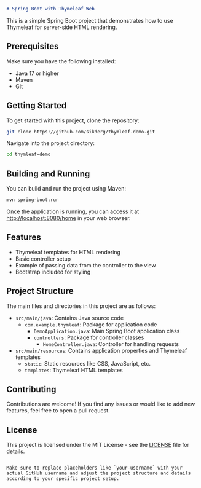 ```markdown
# Spring Boot with Thymeleaf Web
```
This is a simple Spring Boot project that demonstrates how to use Thymeleaf for server-side HTML rendering.

## Prerequisites

Make sure you have the following installed:

- Java 17 or higher
- Maven
- Git

## Getting Started

To get started with this project, clone the repository:

```bash
git clone https://github.com/sikderg/thymleaf-demo.git
```

Navigate into the project directory:

```bash
cd thymleaf-demo
```

## Building and Running

You can build and run the project using Maven:

```bash
mvn spring-boot:run
```

Once the application is running, you can access it at [http://localhost:8080/home](http://localhost:8080/home) in your web browser.

## Features

- Thymeleaf templates for HTML rendering
- Basic controller setup
- Example of passing data from the controller to the view
- Bootstrap included for styling

## Project Structure

The main files and directories in this project are as follows:

- `src/main/java`: Contains Java source code
  - `com.example.thymleaf`: Package for application code
    - `DemoApplication.java`: Main Spring Boot application class
    - `controllers`: Package for controller classes
      - `HomeController.java`: Controller for handling requests
- `src/main/resources`: Contains application properties and Thymeleaf templates
  - `static`: Static resources like CSS, JavaScript, etc.
  - `templates`: Thymeleaf HTML templates

## Contributing

Contributions are welcome! If you find any issues or would like to add new features, feel free to open a pull request.

## License

This project is licensed under the MIT License - see the [LICENSE](LICENSE) file for details.
```

Make sure to replace placeholders like `your-username` with your actual GitHub username and adjust the project structure and details according to your specific project setup.